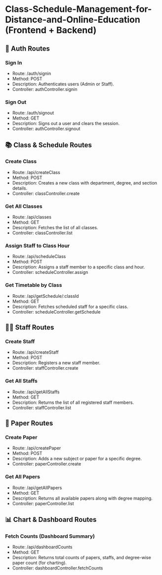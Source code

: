 # Class-Schedule-Management-for-Distance-and-Online-Education (Frontend + Backend)

## 🔐 Auth Routes

### Sign In
- Route: /auth/signin  
- Method: POST  
- Description: Authenticates users (Admin or Staff).  
- Controller: authController.signin  

### Sign Out
- Route: /auth/signout  
- Method: GET  
- Description: Signs out a user and clears the session.  
- Controller: authController.signout  


## 📚 Class & Schedule Routes

### Create Class
- Route: /api/createClass  
- Method: POST  
- Description: Creates a new class with department, degree, and section details.  
- Controller: classController.create  

### Get All Classes
- Route: /api/classes  
- Method: GET  
- Description: Fetches the list of all classes.  
- Controller: classController.list  

### Assign Staff to Class Hour
- Route: /api/scheduleClass  
- Method: POST  
- Description: Assigns a staff member to a specific class and hour.  
- Controller: scheduleController.assign  

### Get Timetable by Class
- Route: /api/getSchedule/:classId  
- Method: GET  
- Description: Fetches scheduled staff for a specific class.  
- Controller: scheduleController.getSchedule  


## 🧑‍🏫 Staff Routes

### Create Staff
- Route: /api/createStaff  
- Method: POST  
- Description: Registers a new staff member.  
- Controller: staffController.create  

### Get All Staffs
- Route: /api/getAllStaffs  
- Method: GET  
- Description: Returns the list of all registered staff members.  
- Controller: staffController.list  


## 📄 Paper Routes

### Create Paper
- Route: /api/createPaper  
- Method: POST  
- Description: Adds a new subject or paper for a specific degree.  
- Controller: paperController.create  

### Get All Papers
- Route: /api/getAllPapers  
- Method: GET  
- Description: Returns all available papers along with degree mapping.  
- Controller: paperController.list  


## 📊 Chart & Dashboard Routes

### Fetch Counts (Dashboard Summary)
- Route: /api/dashboardCounts  
- Method: GET  
- Description: Returns total counts of papers, staffs, and degree-wise paper count (for charting).  
- Controller: dashboardController.fetchCounts
